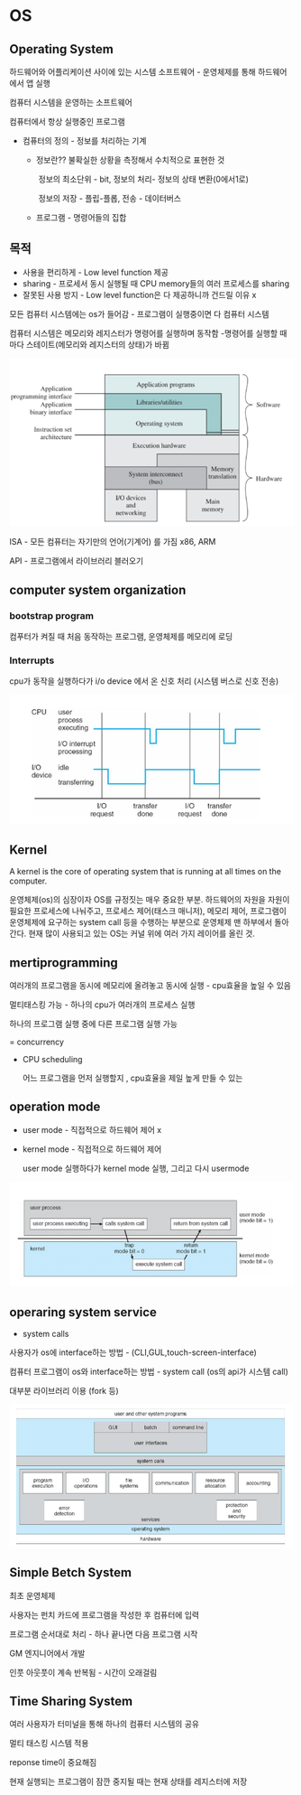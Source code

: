 # OS

## Operating System

하드웨어와 어플리케이션 사이에 있는 시스템 소프트웨어  - 운영체제를 통해 하드웨어에서 앱 실행

컴퓨터 시스템을 운영하는 소프트웨어

컴퓨터에서 항상 실행중인 프로그램

- 컴퓨터의 정의 - 정보를 처리하는 기계 

  - 정보란?? 불확실한 상황을 측정해서 수치적으로 표현한 것

    ​                정보의 최소단위 - bit, 정보의 처리- 정보의 상태 변환(0에서1로)

    ​                정보의 저장 - 플립-플롭, 전송 - 데이터버스

  - 프로그램 - 명령어들의 집합

  

## 목적

- 사용을 편리하게 - Low level function 제공
- sharing - 프로세서 동시 실행될 때 CPU memory들의 여러 프로세스를 sharing
- 잘못된 사용 방지 - Low level function은 다 제공하니까 건드릴 이유 x

모든 컴퓨터 시스템에는 os가 들어감 - 프로그램이 실행중이면 다 컴퓨터 시스템 

컴퓨터 시스템은 메모리와 레지스터가 명령어를 실행하며 동작함  -명령어를 실행할 때 마다 스테이트(메모리와 레지스터의 상태)가 바뀜

 

![image-20220308085428687](OS.assets/image-20220308085428687.png)

ISA - 모든 컴퓨터는 자기만의 언어(기계어) 를 가짐 x86, ARM

API - 프로그램에서 라이브러리 블러오기



## computer system organization

### bootstrap program

컴푸터가 켜질 때 처음 동작하는 프로그램, 운영체제를 메모리에 로딩

### Interrupts

cpu가 동작을 실행하다가 i/o device 에서 온 신호 처리 (시스템 버스로 신호 전송)

![image-20220402142744495](OS.assets/image-20220402142744495.png)

## Kernel

A kernel is the core of operating system that is running at all times on the computer.

운영체제(os)의 심장이자 OS를 규정짓는 매우 중요한 부분. 하드웨어의 자원을 자원이 필요한 프로세스에 나눠주고, 프로세스 제어(태스크 매니저), 메모리 제어, 프로그램이 운영체제에 요구하는 system call 등을 수행하는 부분으로 운영체제 맨 하부에서 돌아간다. 현재 많이 사용되고 있는 OS는 커널 위에 여러 가지 레이어를 올린 것. 

## mertiprogramming

여러개의 프로그램을 동시에 메모리에 올려놓고 동시에 실행 - cpu효율을 높일 수 있음

멀티태스킹 가능 - 하나의 cpu가 여러개의 프로세스 실행

하나의 프로그램 실행 중에 다른 프로그램 실행 가능

= concurrency

- CPU scheduling

  어느 프로그램을 먼저 실행할지 , cpu효율을 제일 높게 만들 수 있는

## operation mode

- user mode - 직접적으로 하드웨어 제어 x

- kernel mode - 직접적으로 하드웨어 제어

  user mode 실행하다가 kernel mode 실행, 그리고 다시 usermode

![image-20220402142827778](OS.assets/image-20220402142827778.png)

## operaring system service

- system calls 

사용자가 os에 interface하는 방법 -  (CLI,GUL,touch-screen-interface)

컴퓨터 프로그램이 os와 interface하는 방법 - system call (os의 api가 시스템 call)

대부분 라이브러리 이용 (fork 등)

![image-20220402144026589](OS.assets/image-20220402144026589.png)





## Simple Betch System

최초 운영체제

사용자는 펀치 카드에 프로그램을 작성한 후 컴퓨터에 입력

프로그램 순서대로 처리 - 하나 끝나면 다음 프로그램 시작

GM 엔지니어에서 개발

인풋 아웃풋이 계속 반복됨 - 시간이 오래걸림



## Time Sharing System

여러 사용자가 터미널을 통해 하나의 컴퓨터 시스템의 공유

멀티 태스킹 시스템 적용

reponse time이 중요해짐

현재 실행되는 프로그램이 잠깐 중지될 때는 현재 상태를 레지스터에 저장





